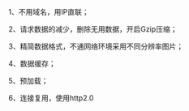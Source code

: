 1、不用域名，用IP直联；

2、请求数据的减少，删除无用数据，开启Gzip压缩；

3、精简数据格式，不通网络环境采用不同分辨率图片；

4、数据缓存；

5、预加载；

6、连接复用，使用http2.0
